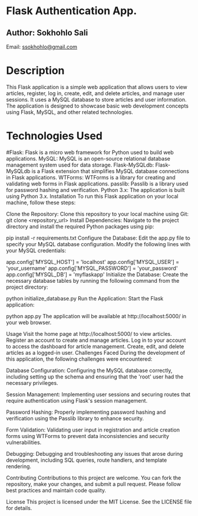 # Flask Authentication App.
## Author: Sokhohlo Sali
Email: ssokhohlo@gmail.com
# Description
This Flask application is a simple web application that allows users to view articles, register, log in, create, edit, and delete articles, and manage user sessions. It uses a MySQL database to store articles and user information. The application is designed to showcase basic web development concepts using Flask, MySQL, and other related technologies.

# Technologies Used
#Flask: Flask is a micro web framework for Python used to build web applications. MySQL: MySQL is an open-source relational database management system used for data storage. Flask-MySQLdb: Flask-MySQLdb is a Flask extension that simplifies MySQL database connections in Flask applications. WTForms: WTForms is a library for creating and validating web forms in Flask applications. passlib: Passlib is a library used for password hashing and verification. Python 3.x: The application is built using Python 3.x. Installation To run this Flask application on your local machine, follow these steps:

Clone the Repository: Clone this repository to your local machine using Git:
git clone <repository_url> Install Dependencies: Navigate to the project directory and install the required Python packages using pip:

pip install -r requirements.txt Configure the Database: Edit the app.py file to specify your MySQL database configuration. Modify the following lines with your MySQL credentials:

app.config['MYSQL_HOST'] = 'localhost' app.config['MYSQL_USER'] = 'your_username' app.config['MYSQL_PASSWORD'] = 'your_password' app.config['MYSQL_DB'] = 'myflaskapp' Initialize the Database: Create the necessary database tables by running the following command from the project directory:

python initialize_database.py Run the Application: Start the Flask application:

python app.py The application will be available at http://localhost:5000/ in your web browser.

Usage
Visit the home page at http://localhost:5000/ to view articles. Register an account to create and manage articles. Log in to your account to access the dashboard for article management. Create, edit, and delete articles as a logged-in user. Challenges Faced During the development of this application, the following challenges were encountered:

Database Configuration:
Configuring the MySQL database correctly, including setting up the schema and ensuring that the 'root' user had the necessary privileges.

Session Management:
Implementing user sessions and securing routes that require authentication using Flask's session management.

Password Hashing:
Properly implementing password hashing and verification using the Passlib library to enhance security.

Form Validation: Validating user input in registration and article creation forms using WTForms to prevent data inconsistencies and security vulnerabilities.

Debugging:
Debugging and troubleshooting any issues that arose during development, including SQL queries, route handlers, and template rendering.

Contributing
Contributions to this project are welcome. You can fork the repository, make your changes, and submit a pull request. Please follow best practices and maintain code quality.

License
This project is licensed under the MIT License. See the LICENSE file for details.
